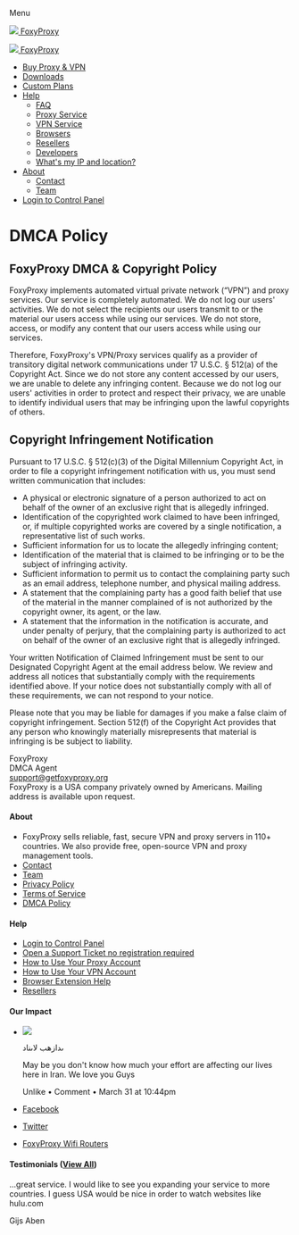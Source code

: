 Menu

 [![](/assets/img/logos/FOXYLogo.svg) FoxyProxy](https://getfoxyproxy.org/)

 [![](/assets/img/logos/FOXYLogo.svg) FoxyProxy](https://getfoxyproxy.org/)

* [Buy Proxy & VPN](https://getfoxyproxy.org/order/)
* [Downloads](https://getfoxyproxy.org/downloads/)
* [Custom Plans](https://getfoxyproxy.org/corporate/)
* [Help](https://getfoxyproxy.org/help/)
    * [FAQ](https://getfoxyproxy.org/help/faq/)
    * [Proxy Service](https://getfoxyproxy.org/help/proxy/)
    * [VPN Service](https://getfoxyproxy.org/help/vpn/)
    * [Browsers](https://getfoxyproxy.org/help/browsers/)
    * [Resellers](https://getfoxyproxy.org/resellers/)
    * [Developers](https://getfoxyproxy.org/developers/)
    * [What's my IP and location?](https://getfoxyproxy.org/geoip/)
* [About](#)
    * [Contact](https://getfoxyproxy.org/contact/)
    * [Team](https://getfoxyproxy.org/team/)
* [Login to Control Panel](https://getfoxyproxy.org/panel/)

  

DMCA Policy
===========

FoxyProxy DMCA & Copyright Policy
---------------------------------

FoxyProxy implements automated virtual private network (“VPN”) and proxy services. Our service is completely automated. We do not log our users' activities. We do not select the recipients our users transmit to or the material our users access while using our services. We do not store, access, or modify any content that our users access while using our services.

Therefore, FoxyProxy's VPN/Proxy services qualify as a provider of transitory digital network communications under 17 U.S.C. § 512(a) of the Copyright Act. Since we do not store any content accessed by our users, we are unable to delete any infringing content. Because we do not log our users' activities in order to protect and respect their privacy, we are unable to identify individual users that may be infringing upon the lawful copyrights of others.

Copyright Infringement Notification
-----------------------------------

Pursuant to 17 U.S.C. § 512(c)(3) of the Digital Millennium Copyright Act, in order to file a copyright infringement notification with us, you must send written communication that includes:

* A physical or electronic signature of a person authorized to act on behalf of the owner of an exclusive right that is allegedly infringed.
* Identification of the copyrighted work claimed to have been infringed, or, if multiple copyrighted works are covered by a single notification, a representative list of such works.
* Sufficient information for us to locate the allegedly infringing content;
* Identification of the material that is claimed to be infringing or to be the subject of infringing activity.
* Sufficient information to permit us to contact the complaining party such as an email address, telephone number, and physical mailing address.
* A statement that the complaining party has a good faith belief that use of the material in the manner complained of is not authorized by the copyright owner, its agent, or the law.
* A statement that the information in the notification is accurate, and under penalty of perjury, that the complaining party is authorized to act on behalf of the owner of an exclusive right that is allegedly infringed.

Your written Notification of Claimed Infringement must be sent to our Designated Copyright Agent at the email address below. We review and address all notices that substantially comply with the requirements identified above. If your notice does not substantially comply with all of these requirements, we can not respond to your notice.

Please note that you may be liable for damages if you make a false claim of copyright infringement. Section 512(f) of the Copyright Act provides that any person who knowingly materially misrepresents that material is infringing is be subject to liability.

FoxyProxy  
DMCA Agent  
[support@getfoxyproxy.org](mailto:support@getfoxyproxy.org)  
FoxyProxy is a USA company privately owned by Americans. Mailing address is available upon request.  

#### About

* FoxyProxy sells reliable, fast, secure VPN and proxy servers in 110+ countries. We also provide free, open-source VPN and proxy management tools.
* [Contact](https://getfoxyproxy.org/contact/)
* [Team](https://getfoxyproxy.org/team/)
* [Privacy Policy](https://getfoxyproxy.org/privacy-policy/)
* [Terms of Service](https://getfoxyproxy.org/terms-of-service/)
* [DMCA Policy](https://getfoxyproxy.org/dmca/)

#### Help

* [Login to Control Panel](https://getfoxyproxy.org/panel/)
* [Open a Support Ticket no registration required](https://support.getfoxyproxy.org/)
* [How to Use Your Proxy Account](https://getfoxyproxy.org/help/proxy/)
* [How to Use Your VPN Account](https://getfoxyproxy.org/help/vpn/)
* [Browser Extension Help](https://getfoxyproxy.org/help/browsers/)
* [Resellers](https://getfoxyproxy.org/resellers/)

#### Our Impact

* ![](/assets/img/logos/ubuntu-edge-logo.png)
    
    ىدازهب لاىناد  
    
    May be you don't know how much your effort are affecting our lives here in Iran. We love you Guys
    
    Unlike • Comment • March 31 at 10:44pm
    
* [Facebook](https://facebook.com/foxyproxy/)
* [Twitter](https://twitter.com/foxyproxy/)
* [FoxyProxy Wifi Routers](https://getfoxyproxy.org/wifi-routers)

#### Testimonials ([View All](https://getfoxyproxy.org/testimonials/))

...great service. I would like to see you expanding your service to more countries. I guess USA would be nice in order to watch websites like hulu.com

Gijs Aben